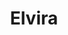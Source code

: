 ---
title: "Elvira"
description: "I am a sexy model in glossy magazines, with big blue eyes and a dazzlingly beautiful smile. My breasts and hips will just drive you crazy. My stunning figure is the dream of any man. An elite escorting  girl is my favorite hobby. I love new acquaintances with interesting men. 

My hobby is reading fantastic books. I love to spend time in restaurants with Japanese or Chinese cuisine. Our meeting will remain in your memory for a long time as I guarantee pleasant entertainment. To order my escort services, call or write to our manager."
Price: "From 1000$"
height: "176"
weight: "49"
bustSize: "2"
hairColor: "brunet"
visa: "europe"
age: "23"
folder: elvira2
mainImage: 1.webp
images:
  - 2.webp
  - 3.webp
---